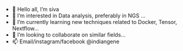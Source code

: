 - 👋 Hello all, I’m siva
- 👀 I’m interested in Data analysis, preferably in NGS ...
- 🌱 I’m currently learning new techniques related to Docker, Tensor, Nextflow...
- 💞️ I’m looking to collaborate on similar fields...
- 📫 Email/instagram/facebook @indiangene

<!---
sivkri/sivkri is a ✨ special ✨ repository because its `README.md` (this file) appears on your GitHub profile.
You can click the Preview link to take a look at your changes.
--->
